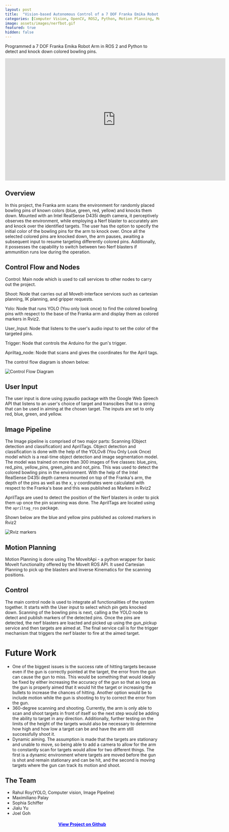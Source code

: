 ```yaml
---
layout: post
title:  "Vision-based Autonomous Control of a 7 DOF Franka Emika Robot Arm"
categories: [Computer Vision, OpenCV, ROS2, Python, Motion Planning, MoveIt, Intel RealSense,Franka Emika Robot Arm,YOLOv8]
image: assets/images/nerfbot.gif
featured: true
hidden: false
---
```

<style>
  a {
    color: blue; /* Set the color of links to purple */
  }
</style>
Programmed a 7 DOF Franka Emika Robot Arm in ROS 2 and Python to detect and knock down colored bowling pins.

<div align="center"><iframe width="720" height="400" src="https://www.youtube.com/embed/OQsgt1Qhr0Y" title="YouTube video player" frameborder="0" allow="accelerometer; autoplay; clipboard-write; encrypted-media; gyroscope; picture-in-picture" allowfullscreen></iframe></div>

## Overview
In this project, the Franka arm scans the environment for randomly placed bowling pins of known colors (blue, green, red, yellow) and knocks them down. Mounted with an Intel RealSense D435i depth camera, it perceptively observes the environment, while employing a Nerf blaster to accurately aim and knock over the identified targets. The user has the option to specify the initial color of the bowling pins for the arm to knock over. Once all the selected colored pins are knocked down, the arm pauses, awaiting a subsequent input to resume targeting differently colored pins. Additionally, it possesses the capability to switch between two Nerf blasters if ammunition runs low during the operation.


## Control Flow and Nodes
Control: 
Main node which is used to call services to other nodes to carry out the project.
    
Shoot: 
Node that carries out all MoveIt-interface services such as cartesian planning, IK planning, and gripper requests.

Yolo: 
Node that runs YOLO (You only look once) to find the colored bowling pins with respect to the base of the Franka arm and display them as colored markers in Rviz2.

User_Input: 
Node that listens to the user's audio input to set the color of the targeted pins.

Trigger: 
Node that controls the Arduino for the gun's trigger.

Apriltag_node: 
Node that scans and gives the coordinates for the April tags.
    
The control flow diagram is shown below:

<p class="mb-5"><img class="shadow-lg" src="{{site.baseurl}}/assets/images/Blank diagram.png" alt="Control Flow Diagram" /></p>


## User Input
The user input is done using pyaudio package with the Google Web Speech API that listens to an user's choice of target and transcibes that to a string that can be used in aiming at the chosen target. The inputs are set to only red, blue, green, and yellow.

## Image Pipeline
The Image pipeline is comprised of two major parts: Scanning (Object detection and classification) and AprilTags. 
Object detection and classification is done with the help of the YOLOv8 (You Only Look Once) model which is a
real-time object detection and image segmentation model. The model was trained on more than 300 images of five classes:
blue_pins, red_pins, yellow_pins, green_pins  and not_pins. This was used to detect the colored bowling pins in the environment. With the help of the Intel RealSense D435i depth camera mounted on top of the Franka's arm, the depth of the 
pins as well as the x, y coordinates were calculated with respect to the Franka's base and this was published as Markers in Rviz2

AprilTags are used to detect the position of the Nerf blasters in order to pick them up once the pin scanning was done. The AprilTags are located using the `apriltag_ros` package. 

Shown below are the blue and yellow pins published as colored markers in Rviz2
<p class="mb-5"><img class="shadow-lg" src="{{site.baseurl}}/assets/images/rviz.png" alt="Rviz markers" /></p>


## Motion Planning
Motion Planning is done using The MoveItApi - a python wrapper for basic MoveIt functionality offered by the MoveIt ROS API.
It used Cartesian Planning to pick up the blasters and Inverse Kinematics for the scanning positions.

## Control
The main control node is used to integrate all functionalities of the system together. It starts with  the User input to select which pin gets knocked down. Scanning of the bowling pins is next, calling a the YOLO node to detect and publish markers of the detected pins. Once the pins are detected, the nerf blasters are loacted and picked up using the gun_pickup service and then targets are aimed at. The final service call is for the trigger mechanism that triggers the nerf blaster to fire at the aimed target.

# Future Work
- One of the biggest issues is the success rate of hitting targets because even if the gun is correctly pointed at the target, the error from the gun can cause the gun to miss. This would be something that would ideally be fixed by either increasing the accuracy of the gun so that as long as the gun is properly aimed that it would hit the target or increasing the bullets to increase the chances of hitting. Another option would be to include motion while the gun is shooting to try to correct the error from the gun.
- 360-degree scanning and shooting. Currently, the arm is only able to scan and shoot targets in front of itself so the next step would be adding the ability to target in any direction. Additionally, further testing on the limits of the height of the targets would also be necessary to determine how high and how low a target can be and have the arm still successfully shoot it.
- Dynamic aiming. The assumption is made that the targets are stationary and unable to move, so being able to add a camera to allow for the arm to constantly scan for targets would allow for two different things. The first is a dynamic environment where targets are moved before the gun is shot and remain stationary and can be hit, and the second is moving targets where the gun can track its motion and shoot. 

## The Team
* Rahul Roy(YOLO, Computer vision, Image Pipeline)
* Maximiliano Palay
* Sophia Schiffer
* Jialu Yu
* Joel Goh

<div align="center"><h4> <a href="https://github.com/roy2909/TargetBot">View Project on Github</a></h4></div>
